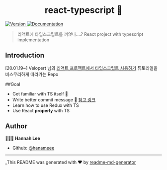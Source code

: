 <h1 align="center">react-typescript 👋</h1>
<p>
  <a href="https://www.npmjs.com/package/react-typescript" target="_blank">
    <img alt="Version" src="https://img.shields.io/npm/v/react-typescript.svg">
  </a>
  <a href="https://velog.io/@velopert/using-react-with-typescript" target="_blank">
    <img alt="Documentation" src="https://img.shields.io/badge/documentation-yes-brightgreen.svg" />
  </a>
</p>

> 리액트에 타입스크립트를 끼얹나....?
> React project with typescript implementation

## Introduction

[20.01.19~]
Velopert 님의 [리액트 프로젝트에서 타입스크립트 사용하기](https://velog.io/@velopert/series/react-with-typescript) 튜토리얼을 비스무리하게 따라가는 Repo

##Goal

- Get familiar with TS itself 🤝
- Write better commit message 📄 [참고 링크](https://meetup.toast.com/posts/106)
- Learn how to use Redux with TS
- Use React **properly** with TS 

## Author

🙋🏻‍♀️ **Hannah Lee**

* Github: [@hanameee](https://github.com/hanameee)

***
_This README was generated with ❤️ by [readme-md-generator](https://github.com/kefranabg/readme-md-generator)